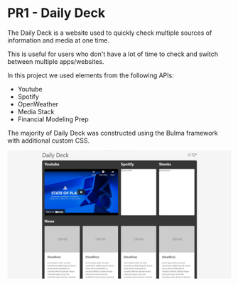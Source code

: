 # PR1 - Daily Deck

The Daily Deck is a website used to quickly check multiple sources of information and media at one time.

This is useful for users who don't have a lot of time to check and switch between multiple apps/websites.

In this project we used elements from the following APIs:

-   Youtube
-   Spotify
-   OpenWeather
-   Media Stack
-   Financial Modeling Prep

The majority of Daily Deck was constructed using the Bulma framework with additional custom CSS.

![Daily Deck Screenshot](./assets/images/DDScreen.png)
